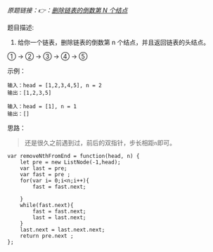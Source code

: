 
*原题链接：👉：[删除链表的倒数第 N 个结点](https://leetcode-cn.com/problems/remove-nth-node-from-end-of-list/)*

题目描述:

1. 给你一个链表，删除链表的倒数第 n 个结点，并且返回链表的头结点。

① -> ② -> ③ -> ④ -> ⑤

示例：
```
输入：head = [1,2,3,4,5], n = 2
输出：[1,2,3,5]
```

```
输入：head = [1], n = 1
输出：[]
```


思路：
> 还是很久之前遇到过，前后的双指针，步长相距`n`即可。
```
var removeNthFromEnd = function(head, n) {
    let pre = new ListNode(-1,head);
    var last = pre;
    var fast = pre ;
    for(var i= 0;i<n;i++){
        fast = fast.next;

    }
    while(fast.next){
        fast = fast.next;
        last = last.next;
    }
    last.next = last.next.next;
    return pre.next ;
};
```

